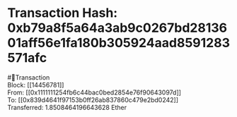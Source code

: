 
Transaction Hash: 0xb79a8f5a64a3ab9c0267bd2813601aff56e1fa180b305924aad8591283571afc
====================================================================================
  
#💸Transaction  
Block: [[14456781]]  
From: [[0x1111111254fb6c44bac0bed2854e76f90643097d]]  
To: [[0x839d4641f97153b0ff26ab837860c479e2bd0242]]  
Transferred: 1.8508464196643628 Ether